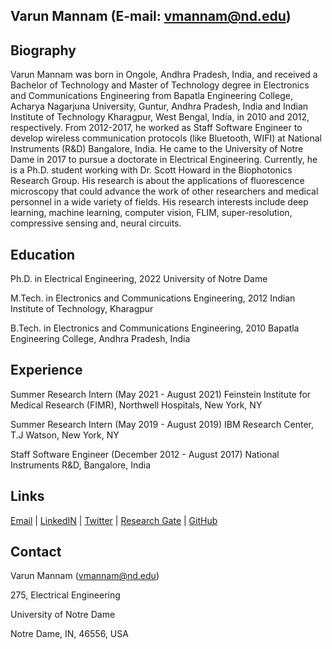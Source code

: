 ## Varun Mannam (E-mail: vmannam@nd.edu)

## Biography
Varun Mannam was born in Ongole, Andhra Pradesh, India, and received a Bachelor of Technology and Master of Technology degree in Electronics and Communications Engineering from Bapatla Engineering College, Acharya Nagarjuna University, Guntur, Andhra Pradesh, India and Indian Institute of Technology Kharagpur, West Bengal, India, in 2010 and 2012, respectively. From 2012-2017, he worked as Staff Software Engineer to develop wireless communication protocols (like Bluetooth, WIFI) at National Instruments (R&D) Bangalore, India. He came to the University of Notre Dame in 2017 to pursue a doctorate in Electrical Engineering. Currently, he is a Ph.D. student working with Dr. Scott Howard in the Biophotonics Research Group. His research is about the applications of fluorescence microscopy that could advance the work of other researchers and medical personnel in a wide variety of fields. His research interests include deep learning, machine learning, computer vision, FLIM, super-resolution, compressive sensing and, neural circuits.

## Education
Ph.D. in Electrical Engineering, 2022
University of Notre Dame

M.Tech. in Electronics and Communications Engineering, 2012
Indian Institute of Technology, Kharagpur

B.Tech. in Electronics and Communications Engineering, 2010
Bapatla Engineering College, Andhra Pradesh, India

## Experience
Summer Research Intern (May 2021 - August 2021)
Feinstein Institute for Medical Research (FIMR), Northwell Hospitals, New York, NY

Summer Research Intern (May 2019 - August 2019)
IBM Research Center, T.J Watson, New York, NY

Staff Software Engineer (December 2012 -  August 2017)
National Instruments R&D, Bangalore, India

## Links
[Email](vmannam@nd.edu) | [LinkedIN](https://github.com/varunmannam) | [Twitter](https://twitter.com/mannam_varun) | [Research Gate](https://www.researchgate.net/profile/Varun-Mannam) | [GitHub](https://github.com/varunmannam)


## Contact
Varun Mannam (vmannam@nd.edu)

275, Electrical Engineering

University of Notre Dame

Notre Dame, IN, 46556, USA


